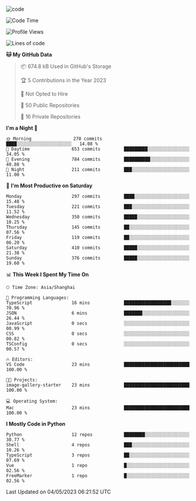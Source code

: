 
<!--
**liuyaanng/liuyaanng** is a ✨ _special_ ✨ repository because its `README.md` (this file) appears on your GitHub profile.

Here are some ideas to get you started:

- 🔭 I’m currently working on ...
- 🌱 I’m currently learning ...
- 👯 I’m looking to collaborate on ...
- 🤔 I’m looking for help with ...
- 💬 Ask me about ...
- 📫 How to reach me: ...
- 😄 Pronouns: ...
- ⚡ Fun fact: ...
-->


![code](https://cdn.jsdelivr.net/gh/liuyaanng/liuyaanng@1.0/code.gif) 

<!--START_SECTION:waka-->
![Code Time](http://img.shields.io/badge/Code%20Time-233%20hrs%2010%20mins-blue)

![Profile Views](http://img.shields.io/badge/Profile%20Views-0-blue)

![Lines of code](https://img.shields.io/badge/From%20Hello%20World%20I%27ve%20Written-14.2%20million%20lines%20of%20code-blue)

**🐱 My GitHub Data** 

> 📦 674.8 kB Used in GitHub's Storage 
 > 
> 🏆 5 Contributions in the Year 2023
 > 
> 🚫 Not Opted to Hire
 > 
> 📜 50 Public Repositories 
 > 
> 🔑 16 Private Repositories 
 > 
**I'm a Night 🦉** 

```text
🌞 Morning                270 commits         ████░░░░░░░░░░░░░░░░░░░░░   14.08 % 
🌆 Daytime                653 commits         █████████░░░░░░░░░░░░░░░░   34.05 % 
🌃 Evening                784 commits         ██████████░░░░░░░░░░░░░░░   40.88 % 
🌙 Night                  211 commits         ███░░░░░░░░░░░░░░░░░░░░░░   11.00 % 
```
📅 **I'm Most Productive on Saturday** 

```text
Monday                   297 commits         ████░░░░░░░░░░░░░░░░░░░░░   15.48 % 
Tuesday                  221 commits         ███░░░░░░░░░░░░░░░░░░░░░░   11.52 % 
Wednesday                350 commits         █████░░░░░░░░░░░░░░░░░░░░   18.25 % 
Thursday                 145 commits         ██░░░░░░░░░░░░░░░░░░░░░░░   07.56 % 
Friday                   119 commits         ██░░░░░░░░░░░░░░░░░░░░░░░   06.20 % 
Saturday                 410 commits         █████░░░░░░░░░░░░░░░░░░░░   21.38 % 
Sunday                   376 commits         █████░░░░░░░░░░░░░░░░░░░░   19.60 % 
```


📊 **This Week I Spent My Time On** 

```text
🕑︎ Time Zone: Asia/Shanghai

💬 Programming Languages: 
TypeScript               16 mins             ██████████████████░░░░░░░   70.96 % 
JSON                     6 mins              ███████░░░░░░░░░░░░░░░░░░   26.44 % 
JavaScript               0 secs              ░░░░░░░░░░░░░░░░░░░░░░░░░   00.99 % 
CSS                      0 secs              ░░░░░░░░░░░░░░░░░░░░░░░░░   00.82 % 
TSConfig                 0 secs              ░░░░░░░░░░░░░░░░░░░░░░░░░   00.57 % 

🔥 Editors: 
VS Code                  23 mins             █████████████████████████   100.00 % 

🐱‍💻 Projects: 
image-gallery-starter    23 mins             █████████████████████████   100.00 % 

💻 Operating System: 
Mac                      23 mins             █████████████████████████   100.00 % 
```

**I Mostly Code in Python** 

```text
Python                   12 repos            ████████░░░░░░░░░░░░░░░░░   30.77 % 
Shell                    4 repos             ███░░░░░░░░░░░░░░░░░░░░░░   10.26 % 
TypeScript               3 repos             ██░░░░░░░░░░░░░░░░░░░░░░░   07.69 % 
Vue                      1 repo              █░░░░░░░░░░░░░░░░░░░░░░░░   02.56 % 
FreeMarker               1 repo              █░░░░░░░░░░░░░░░░░░░░░░░░   02.56 % 
```




 Last Updated on 04/05/2023 06:21:52 UTC
<!--END_SECTION:waka-->
